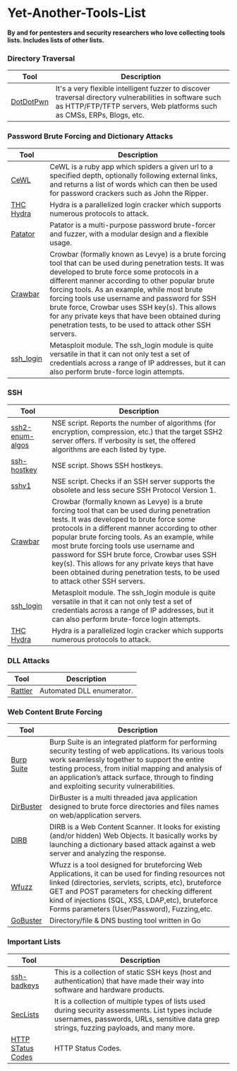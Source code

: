 # Yet-Another-Tools-List

**By and for pentesters and security researchers who love collecting tools lists. Includes lists of other lists.** 


### Directory Traversal

Tool | Description
---- | ----
[DotDotPwn](https://github.com/wireghoul/dotdotpwn) 			| It's a very flexible intelligent fuzzer to discover traversal directory vulnerabilities in software such as HTTP/FTP/TFTP servers, Web platforms such as CMSs, ERPs, Blogs, etc.

### Password Brute Forcing and Dictionary Attacks

Tool | Description
---- | ----
[CeWL](https://tools.kali.org/password-attacks/cewl) 			| CeWL is a ruby app which spiders a given url to a specified depth, optionally following external links, and returns a list of words which can then be used for password crackers such as John the Ripper.
[THC Hydra](https://tools.kali.org/password-attacks/hydra)								| Hydra is a parallelized login cracker which supports numerous protocols to attack.
[Patator](https://tools.kali.org/password-attacks/patator)								| Patator is a multi-purpose password brute-forcer and fuzzer, with a modular design and a flexible usage. 
[Crawbar](https://github.com/galkan/crowbar)								| Crowbar (formally known as Levye) is a brute forcing tool that can be used during penetration tests. It was developed to brute force some protocols in a different manner according to other popular brute forcing tools. As an example, while most brute forcing tools use username and password for SSH brute force, Crowbar uses SSH key(s). This allows for any private keys that have been obtained during penetration tests, to be used to attack other SSH servers.
[ssh_login](https://www.offensive-security.com/metasploit-unleashed/scanner-ssh-auxiliary-modules/)								| Metasploit module. The ssh_login module is quite versatile in that it can not only test a set of credentials across a range of IP addresses, but it can also perform brute-force login attempts. 

### SSH

Tool | Description
---- | ----
[ssh2-enum-algos](https://nmap.org/nsedoc/scripts/ssh2-enum-algos.html) 			| NSE script. Reports the number of algorithms (for encryption, compression, etc.) that the target SSH2 server offers. If verbosity is set, the offered algorithms are each listed by type.
[ssh-hostkey](https://nmap.org/nsedoc/scripts/ssh-hostkey.html) 			| NSE script. Shows SSH hostkeys.
[sshv1](https://nmap.org/nsedoc/scripts/sshv1.html) 			| NSE script. Checks if an SSH server supports the obsolete and less secure SSH Protocol Version 1.
[Crawbar](https://github.com/galkan/crowbar)								| Crowbar (formally known as Levye) is a brute forcing tool that can be used during penetration tests. It was developed to brute force some protocols in a different manner according to other popular brute forcing tools. As an example, while most brute forcing tools use username and password for SSH brute force, Crowbar uses SSH key(s). This allows for any private keys that have been obtained during penetration tests, to be used to attack other SSH servers.
[ssh_login](https://www.offensive-security.com/metasploit-unleashed/scanner-ssh-auxiliary-modules/)								| Metasploit module. The ssh_login module is quite versatile in that it can not only test a set of credentials across a range of IP addresses, but it can also perform brute-force login attempts. 
[THC Hydra](https://tools.kali.org/password-attacks/hydra)								| Hydra is a parallelized login cracker which supports numerous protocols to attack.

### DLL Attacks

Tool | Description
---- | ----
[Rattler](https://github.com/sensepost/rattler) 			| Automated DLL enumerator.

### Web Content Brute Forcing

Tool | Description
---- | ----
[Burp Suite](https://tools.kali.org/web-applications/burpsuite) 			| Burp Suite is an integrated platform for performing security testing of web applications. Its various tools work seamlessly together to support the entire testing process, from initial mapping and analysis of an application’s attack surface, through to finding and exploiting security vulnerabilities.
[DirBuster](https://tools.kali.org/web-applications/DirBuster) 			| DirBuster is a multi threaded java application designed to brute force directories and files names on web/application servers.
[DIRB](https://tools.kali.org/web-applications/dirb) 			| DIRB is a Web Content Scanner. It looks for existing (and/or hidden) Web Objects. It basically works by launching a dictionary based attack against a web server and analyzing the response.
[Wfuzz](https://tools.kali.org/web-applications/wfuzz) 			| Wfuzz is a tool designed for bruteforcing Web Applications, it can be used for finding resources not linked (directories, servlets, scripts, etc), bruteforce GET and POST parameters for checking different kind of injections (SQL, XSS, LDAP,etc), bruteforce Forms parameters (User/Password), Fuzzing,etc.
[GoBuster](https://github.com/OJ/gobuster) 			| Directory/file & DNS busting tool written in Go


### Important Lists

Tool | Description
---- | ----
[ssh-badkeys](https://github.com/rapid7/ssh-badkeys) 			| This is a collection of static SSH keys (host and authentication) that have made their way into software and hardware products. 
[SecLists](https://github.com/danielmiessler/SecLists) 			|  It is a collection of multiple types of lists used during security assessments. List types include usernames, passwords, URLs, sensitive data grep strings, fuzzing payloads, and many more.
[HTTP STatus Codes](https://en.wikipedia.org/wiki/List_of_HTTP_status_codes) 			|  HTTP Status Codes.


